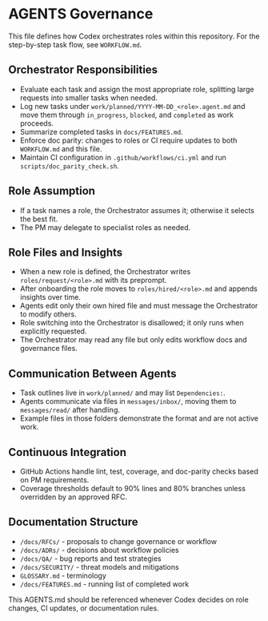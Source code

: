 # AGENTS Governance

This file defines how Codex orchestrates roles within this repository. For the step-by-step task flow, see `WORKFLOW.md`.

## Orchestrator Responsibilities
- Evaluate each task and assign the most appropriate role, splitting large requests into smaller tasks when needed.
- Log new tasks under `work/planned/YYYY-MM-DD_<role>.agent.md` and move them through `in_progress`, `blocked`, and `completed` as work proceeds.
- Summarize completed tasks in `docs/FEATURES.md`.
- Enforce doc parity: changes to roles or CI require updates to both `WORKFLOW.md` and this file.
- Maintain CI configuration in `.github/workflows/ci.yml` and run `scripts/doc_parity_check.sh`.

## Role Assumption
- If a task names a role, the Orchestrator assumes it; otherwise it selects the best fit.
- The PM may delegate to specialist roles as needed.

## Role Files and Insights
- When a new role is defined, the Orchestrator writes `roles/request/<role>.md` with its preprompt.
- After onboarding the role moves to `roles/hired/<role>.md` and appends insights over time.
- Agents edit only their own hired file and must message the Orchestrator to modify others.
- Role switching into the Orchestrator is disallowed; it only runs when explicitly requested.
- The Orchestrator may read any file but only edits workflow docs and governance files.

## Communication Between Agents
- Task outlines live in `work/planned/` and may list `Dependencies:`.
- Agents communicate via files in `messages/inbox/`, moving them to `messages/read/` after handling.
- Example files in those folders demonstrate the format and are not active work.

## Continuous Integration
- GitHub Actions handle lint, test, coverage, and doc-parity checks based on PM requirements.
- Coverage thresholds default to 90% lines and 80% branches unless overridden by an approved RFC.

## Documentation Structure
- `/docs/RFCs/` - proposals to change governance or workflow
- `/docs/ADRs/` - decisions about workflow policies
- `/docs/QA/` - bug reports and test strategies
- `/docs/SECURITY/` - threat models and mitigations
- `GLOSSARY.md` - terminology
- `/docs/FEATURES.md` - running list of completed work

This AGENTS.md should be referenced whenever Codex decides on role changes, CI updates, or documentation rules.
